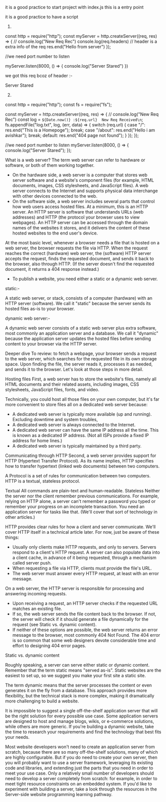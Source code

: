 it is a good practice to start project with index.js
this is a entry point

it is a good practice to have a script

1.
const http = require("http");
const myServer = http.createServer((req, res) => {
    // console.log("New Req Rec")
    console.log(req.headers) // header is a extra info of the req
    res.end("Hello from server")
});

//we need port number to listen

myServer.listen(8000, () => {
    console.log("Server Stared")
})


we got this req bcoz of header :-

Server Stared



2.
const http = require("http");
const fs = require("fs");

const myServer = http.createServer((req, res) => {
  // console.log("New Req Rec")
  const log = `${Date.now()} :${req.url}  New Req Received\n`;
  fs.appendFile("log.txt", log, (err, data) => {
    switch (req.url) {
      case "/":
        res.end("This is a Homepoge");
        break;
      case "/about":
        res.end("Hello i am avishkar");
        break;
      default:
        res.end("404 page not found");
    }
  });
});

//we need port number to listen
myServer.listen(8000, () => {
  console.log("Server Stared");
});



What is a web server?
The term web server can refer to hardware or software, or both of them working together.

- On the hardware side, a web server is a computer that stores web server software and a website's component files (for example, HTML documents, images, CSS stylesheets, and JavaScript files). A web server connects to the Internet and supports physical data interchange with other devices connected to the web.
- On the software side, a web server includes several parts that control how web users access hosted files. At a minimum, this is an HTTP server. An HTTP server is software that understands URLs (web addresses) and HTTP (the protocol your browser uses to view webpages). An HTTP server can be accessed through the domain names of the websites it stores, and it delivers the content of these hosted websites to the end user's device.

At the most basic level, whenever a browser needs a file that is hosted on a web server, the browser requests the file via HTTP. When the request reaches the correct (hardware) web server, the (software) HTTP server accepts the request, finds the requested document, and sends it back to the browser, also through HTTP. (If the server doesn't find the requested document, it returns a 404 response instead.)

- To publish a website, you need either a static or a dynamic web server.

static:-

A static web server, or stack, consists of a computer (hardware) with an HTTP server (software). We call it "static" because the server sends its hosted files as-is to your browser.

dynamic web server:-

A dynamic web server consists of a static web server plus extra software, most commonly an application server and a database. We call it "dynamic" because the application server updates the hosted files before sending content to your browser via the HTTP server.

Deeper dive
To review: to fetch a webpage, your browser sends a request to the web server, which searches for the requested file in its own storage space. Upon finding the file, the server reads it, processes it as needed, and sends it to the browser. Let's look at those steps in more detail.

Hosting files
First, a web server has to store the website's files, namely all HTML documents and their related assets, including images, CSS stylesheets, JavaScript files, fonts, and video.

Technically, you could host all those files on your own computer, but it's far more convenient to store files all on a dedicated web server because:
- A dedicated web server is typically more available (up and running).
Excluding downtime and system troubles, 
- A dedicated web server is always connected to the Internet.
- A dedicated web server can have the same IP address all the time. This is known as a dedicated IP address. (Not all ISPs provide a fixed IP address for home lines.)
- A dedicated web server is typically maintained by a third party.


Communicating through HTTP
Second, a web server provides support for HTTP (Hypertext Transfer Protocol). As its name implies, HTTP specifies how to transfer hypertext (linked web documents) between two computers.

A Protocol is a set of rules for communication between two computers. HTTP is a textual, stateless protocol.

Textual
All commands are plain-text and human-readable.
Stateless
Neither the server nor the client remember previous communications. For example, relying on HTTP alone, a server can't remember a password you typed or remember your progress on an incomplete transaction. You need an application server for tasks like that. (We'll cover that sort of technology in other articles.)

HTTP provides clear rules for how a client and server communicate. We'll cover HTTP itself in a technical article later. For now, just be aware of these things:

- Usually only clients make HTTP requests, and only to servers. Servers respond to a client's HTTP request. A server can also populate data into a client cache, in advance of it being requested, through a mechanism called server push.
- When requesting a file via HTTP, clients must provide the file's URL.
- The web server must answer every HTTP request, at least with an error message.

On a web server, the HTTP server is responsible for processing and answering incoming requests.

- Upon receiving a request, an HTTP server checks if the requested URL matches an existing file.
- If so, the web server sends the file content back to the browser. If not, the server will check if it should generate a file dynamically for the request (see Static vs. dynamic content).
- If neither of these options are possible, the web server returns an error message to the browser, most commonly 404 Not Found. The 404 error is so common that some web designers devote considerable time and effort to designing 404 error pages.


Static vs. dynamic content

Roughly speaking, a server can serve either static or dynamic content. Remember that the term static means "served as-is". Static websites are the easiest to set up, so we suggest you make your first site a static site.

The term dynamic means that the server processes the content or even generates it on the fly from a database. This approach provides more flexibility, but the technical stack is more complex, making it dramatically more challenging to build a website.

It is impossible to suggest a single off-the-shelf application server that will be the right solution for every possible use case. Some application servers are designed to host and manage blogs, wikis, or e-commerce solutions, while others are more generic. If you're building a dynamic website, take the time to research your requirements and find the technology that best fits your needs.




Most website developers won't need to create an application server from scratch, because there are so many off-the-shelf solutions, many of which are highly configurable. But if you do need to create your own server, then you will probably want to use a server framework, leveraging its existing code and libraries, and extending just the parts that you need in order to meet your use case. Only a relatively small number of developers should need to develop a server completely from scratch: for example, in order to meet tight resource constraints on an embedded system. If you'd like to experiment with building a server, take a look through the resources in the Server-side website programming learning pathway.

